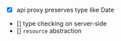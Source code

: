 - [x] api proxy preserves type like Date
- [] type checking on server-side
- [] `resource` abstraction
